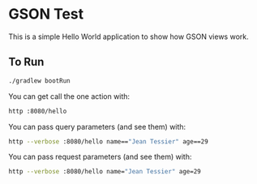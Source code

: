 # GSON Test

This is a simple Hello World application to show how GSON views work.

## To Run

```bash
./gradlew bootRun
```

You can get call the one action with:

```bash
http :8080/hello
```

You can pass query parameters (and see them) with:

```bash
http --verbose :8080/hello name=="Jean Tessier" age==29
```

You can pass request parameters (and see them) with:

```bash
http --verbose :8080/hello name="Jean Tessier" age=29
```

